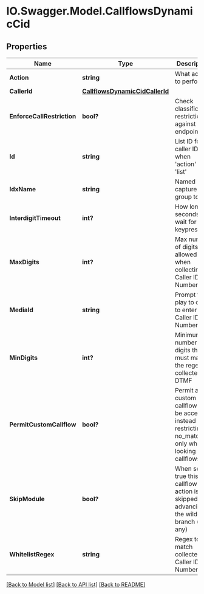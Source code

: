 # IO.Swagger.Model.CallflowsDynamicCid
## Properties

Name | Type | Description | Notes
------------ | ------------- | ------------- | -------------
**Action** | **string** | What action to perform | [optional] 
**CallerId** | [**CallflowsDynamicCidCallerId**](CallflowsDynamicCidCallerId.md) |  | [optional] 
**EnforceCallRestriction** | **bool?** | Check classification restrictions against endpoint | [optional] [default to true]
**Id** | **string** | List ID for caller IDs when &#39;action&#39; is &#39;list&#39; | [optional] 
**IdxName** | **string** | Named capture group to use | [optional] 
**InterdigitTimeout** | **int?** | How long, in seconds, to wait for keypresses | [optional] 
**MaxDigits** | **int?** | Max number of digits allowed when collecting Caller ID Number | [optional] 
**MediaId** | **string** | Prompt to play to caller to enter Caller ID Number | [optional] 
**MinDigits** | **int?** | Minimum number of digits that must match the regex to collected DTMF | [optional] 
**PermitCustomCallflow** | **bool?** | Permit a custom callflow to be accepted instead of restricting to no_match only when looking up callflows | [optional] [default to false]
**SkipModule** | **bool?** | When set to true this callflow action is skipped, advancing to the wildcard branch (if any) | [optional] 
**WhitelistRegex** | **string** | Regex to match collected Caller ID Number | [optional] 

[[Back to Model list]](../README.md#documentation-for-models) [[Back to API list]](../README.md#documentation-for-api-endpoints) [[Back to README]](../README.md)

